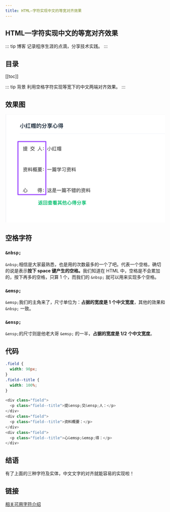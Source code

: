 ```yaml
---
title: HTML—字符实现中文的等宽对齐效果
---
```

## HTML—字符实现中文的等宽对齐效果
::: tip 博客
记录程序生涯的点滴，分享技术实践。
:::

## 目录
[[toc]]

::: tip 背景
利用空格字符实现等宽下的中文两端对齐效果。
:::

## 效果图
![效果图](../../.vuepress/public/html/html_1.png)

## 空格字符

### `&nbsp;`

`&nbsp;`相信是大家最熟悉，也是用的次数最多的一个了吧。代表一个空格，确切的说是表示<b>按下 space 键产生的空格。</b>我们知道在 HTML 中，空格是不会累加的，按下再多的空格，只算 1 个，而我们的 `&nbsp;` 就可以用来实现多个空格。

### `&emsp;`

`&emsp;`我们的主角来了，尺寸单位为：<b>占据的宽度是 1 个中文宽度</b>，其他的效果和 `&nbsp;` 一致。

### `&ensp;`

`&ensp;`的尺寸则是他老大哥 `&emsp;` 的一半，<b>占据的宽度是 1/2 个中文宽度</b>。

## 代码
```css
.field {
  width: 90px;
}
.field--title {
  width: 100%;
}
```
```js
<div class="field">
  <p class="field--title">提&ensp;交&ensp;人：</p>
</div>
<div class="field">
  <p class="field--title">资料概要：</p>
</div>
<div class="field">
  <p class="field--title">心&emsp;&emsp;得：</p>
</div>
```

## 结语

有了上面的三种字符及实体，中文文字的对齐就能容易的实现啦！

## 链接
[相关可用字符介绍](https://www.zhangxinxu.com/wordpress/2011/05/web%E9%A1%B5%E9%9D%A2%E7%9B%B8%E5%85%B3%E7%9A%84%E4%B8%80%E4%BA%9B%E5%B8%B8%E8%A7%81%E5%8F%AF%E7%94%A8%E5%AD%97%E7%AC%A6%E4%BB%8B%E7%BB%8D/)